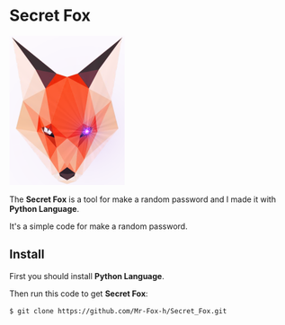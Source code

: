 # Secret Fox

<img src="Secret Fox.png"/>

The **Secret Fox** is a tool for make a random password and I made it with **Python Language**.

It's a simple code for make a random password.

## Install

First you should install **Python Language**.

Then run this code to get **Secret Fox**:

```
$ git clone https://github.com/Mr-Fox-h/Secret_Fox.git
```
